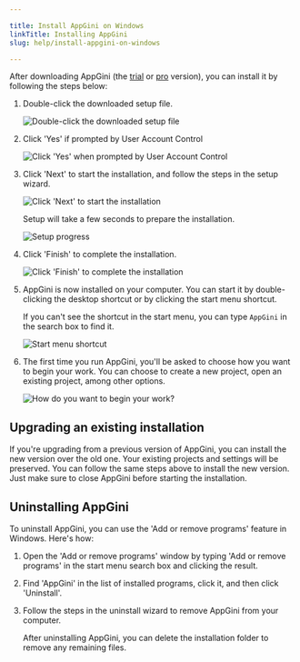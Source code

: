 ```yaml
---

title: Install AppGini on Windows
linkTitle: Installing AppGini
slug: help/install-appgini-on-windows

---
```


After downloading AppGini (the [trial](https://bigprof.com/appgini/download) or [pro](https://bigprof.com/appgini/appgini-pro) version),
you can install it by following the steps below: 

1. Double-click the downloaded setup file.

   ![Double-click the downloaded setup file](https://cdn.bigprof.com/appgini-desktop/help/downloaded-trial-exe.png)

2. Click 'Yes' if prompted by User Account Control

   ![Click 'Yes' when prompted by User Account Control](https://cdn.bigprof.com/appgini-desktop/help/uac-allow-install.png)

3. Click 'Next' to start the installation, and follow the steps in the setup wizard.

   ![Click 'Next' to start the installation](https://cdn.bigprof.com/appgini-desktop/help/setup-screen-click-next.png)

   Setup will take a few seconds to prepare the installation.

   ![Setup progress](https://cdn.bigprof.com/appgini-desktop/help/setup-screen-progress.png)

4. Click 'Finish' to complete the installation.

   ![Click 'Finish' to complete the installation](https://cdn.bigprof.com/appgini-desktop/help/setup-screen-finish.png)

5. AppGini is now installed on your computer. You can start it by double-clicking the desktop shortcut or by clicking the start menu shortcut.
   
   If you can't see the shortcut in the start menu, you can type `AppGini` in the search box to find it.

   ![Start menu shortcut](https://cdn.bigprof.com/appgini-desktop/help/start-appgini.png)

6. The first time you run AppGini, you'll be asked to choose how you want to begin your work. You can choose to create a new project, open an existing project, among other options.

   ![How do you want to begin your work?](https://cdn.bigprof.com/appgini-desktop/help/first-run.png)

## Upgrading an existing installation

If you're upgrading from a previous version of AppGini, you can install the new version over the old one. Your existing projects and settings will be preserved.
You can follow the same steps above to install the new version. Just make sure to close AppGini before starting the installation.

## Uninstalling AppGini

To uninstall AppGini, you can use the 'Add or remove programs' feature in Windows. Here's how:

1. Open the 'Add or remove programs' window by typing 'Add or remove programs' in the start menu search box and clicking the result.

2. Find 'AppGini' in the list of installed programs, click it, and then click 'Uninstall'.

3. Follow the steps in the uninstall wizard to remove AppGini from your computer.

   After uninstalling AppGini, you can delete the installation folder to remove any remaining files.

